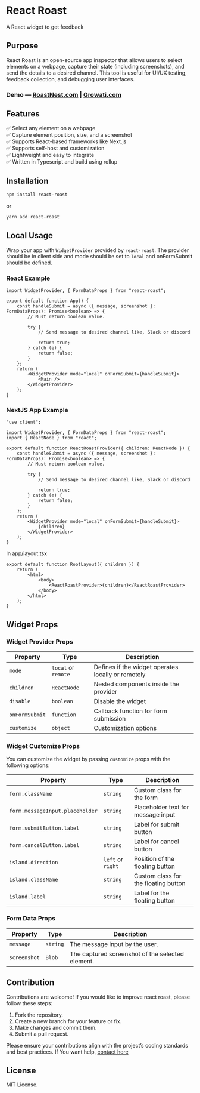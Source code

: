 # React Roast

A React widget to get feedback

## Purpose

React Roast is an open-source app inspector that allows users to select elements on a webpage, capture their state (including screenshots), and send the details to a desired channel. This tool is useful for UI/UX testing, feedback collection, and debugging user interfaces.

### **Demo** — [RoastNest.com](https://roastnest.com) | [Growati.com](https://growati.com)

## Features

✅ Select any element on a webpage\
✅ Capture element position, size, and a screenshot\
✅ Supports React-based frameworks like Next.js\
✅ Supports self-host and customization\
✅ Lightweight and easy to integrate\
✅ Written in Typescript and build using rollup

## Installation

```sh npm
npm install react-roast
```

or

```sh yarn
yarn add react-roast
```

## Local Usage

Wrap your app with `WidgetProvider` provided by `react-roast`. The provider should be in client side and mode should be set to `local` and onFormSubmit should be defined.

### React Example

```tsx
import WidgetProvider, { FormDataProps } from "react-roast";

export default function App() {
	const handleSubmit = async ({ message, screenshot }: FormDataProps): Promise<boolean> => {
		// Must return boolean value.

		try {
			// Send message to desired channel like, Slack or discord

			return true;
		} catch (e) {
			return false;
		}
	};
	return (
		<WidgetProvider mode="local" onFormSubmit={handleSubmit}>
			<Main />
		</WidgetProvider>
	);
}
```

### NextJS App Example

```tsx
"use client";

import WidgetProvider, { FormDataProps } from "react-roast";
import { ReactNode } from "react";

export default function ReactRoastProvider({ children: ReactNode }) {
	const handleSubmit = async ({ message, screenshot }: FormDataProps): Promise<boolean> => {
		// Must return boolean value.

		try {
			// Send message to desired channel like, Slack or discord

			return true;
		} catch (e) {
			return false;
		}
	};
	return (
		<WidgetProvider mode="local" onFormSubmit={handleSubmit}>
			{children}
		</WidgetProvider>
	);
}
```

In app/layout.tsx

```tsx
export default function RootLayout({ children }) {
	return (
		<html>
			<body>
				<ReactRoastProvider>{children}</ReactRoastProvider>
			</body>
		</html>
	);
}
```

## Widget Props

### Widget Provider Props

| Property       | Type                | Description                                        |
| -------------- | ------------------- | -------------------------------------------------- |
| `mode`         | `local` or `remote` | Defines if the widget operates locally or remotely |
| `children`     | `ReactNode`         | Nested components inside the provider              |
| `disable`      | `boolean`           | Disable the widget                                 |
| `onFormSubmit` | `function`          | Callback function for form submission              |
| `customize`    | `object`            | Customization options                              |

### Widget Customize Props

You can customize the widget by passing `customize` props with the following options:

| Property                        | Type              | Description                          |
| ------------------------------- | ----------------- | ------------------------------------ |
| `form.className`                | `string`          | Custom class for the form            |
| `form.messageInput.placeholder` | `string`          | Placeholder text for message input   |
| `form.submitButton.label`       | `string`          | Label for submit button              |
| `form.cancelButton.label`       | `string`          | Label for cancel button              |
| `island.direction`              | `left` or `right` | Position of the floating button      |
| `island.className`              | `string`          | Custom class for the floating button |
| `island.label`                  | `string`          | Label for the floating button        |

### Form Data Props

| Property     | Type     | Description                                      |
| ------------ | -------- | ------------------------------------------------ |
| `message`    | `string` | The message input by the user.                   |
| `screenshot` | `Blob`   | The captured screenshot of the selected element. |

## Contribution

Contributions are welcome! If you would like to improve react roast, please follow these steps:

1. Fork the repository.
2. Create a new branch for your feature or fix.
3. Make changes and commit them.
4. Submit a pull request.

Please ensure your contributions align with the project’s coding standards and best practices. If You want help, [contact here](https://x.com/satyamskillz)

## License

MIT License.
